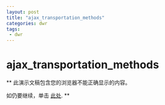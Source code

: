 ```yaml
---
layout: post
title: "ajax_transportation_methods"
categories: dwr
tags: 
 - dwr
--- 
```


# ajax_transportation_methods

**
此演示文稿包含您的浏览器不能正确显示的内容。

如仍要继续，单击 [此处]().
**
